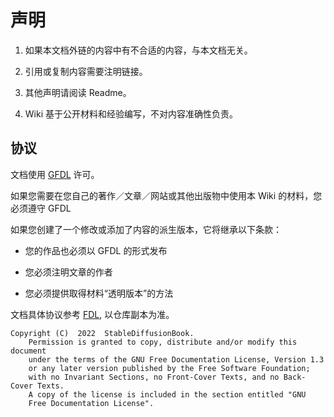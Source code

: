 # 声明
1. 如果本文档外链的内容中有不合适的内容，与本文档无关。

2. 引用或复制内容需要注明链接。

3. 其他声明请阅读 Readme。

4. Wiki 基于公开材料和经验编写，不对内容准确性负责。

## 协议

文档使用 [GFDL](https://www.gnu.org/licenses/fdl-1.3-faq.html) 许可。

如果您需要在您自己的著作／文章／网站或其他出版物中使用本 Wiki 的材料，您必须遵守 GFDL

如果您创建了一个修改或添加了内容的派生版本，它将继承以下条款：

* 您的作品也必须以 GFDL 的形式发布

* 您必须注明文章的作者

* 您必须提供取得材料“透明版本”的方法

文档具体协议参考 [FDL](https://www.gnu.org/licenses/fdl-1.3.html), 以仓库副本为准。

```
Copyright (C)  2022  StableDiffusionBook.
    Permission is granted to copy, distribute and/or modify this document
    under the terms of the GNU Free Documentation License, Version 1.3
    or any later version published by the Free Software Foundation;
    with no Invariant Sections, no Front-Cover Texts, and no Back-Cover Texts.
    A copy of the license is included in the section entitled "GNU
    Free Documentation License".
```
